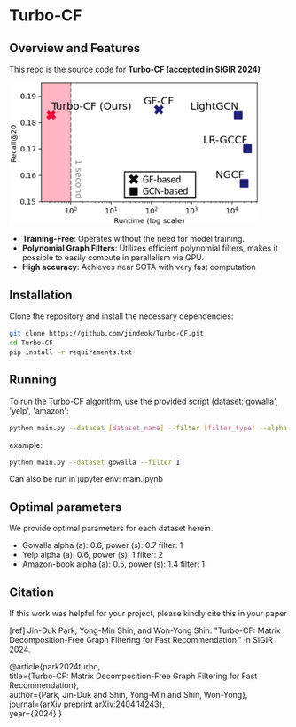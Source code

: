 # Turbo-CF

## Overview and Features
This repo is the source code for **Turbo-CF (accepted in SIGIR 2024)**

<img src="figure1.jpg" alt="Turbo-CF Workflow" width="450">
 
- **Training-Free**: Operates without the need for model training.
- **Polynomial Graph Filters**: Utilizes efficient polynomial filters, makes it possible to easily compute in parallelism via GPU.
- **High accuracy**: Achieves near SOTA with very fast computation
  
## Installation
Clone the repository and install the necessary dependencies:
```bash
git clone https://github.com/jindeok/Turbo-CF.git
cd Turbo-CF
pip install -r requirements.txt
```

## Running
To run the Turbo-CF algorithm, use the provided script (dataset:'gowalla', 'yelp', 'amazon':

```bash
python main.py --dataset [dataset_name] --filter [filter_type] --alpha [alpha] --power [power]
```
example:
```bash
python main.py --dataset gowalla --filter 1
```

Can also be run in jupyter env: main.ipynb

## Optimal parameters
We provide optimal parameters for each dataset herein.

- Gowalla
alpha (a): 0.6, power (s): 0.7 filter: 1
- Yelp
alpha (a): 0.6, power (s): 1 filter: 2
- Amazon-book
alpha (a): 0.5, power (s): 1.4 filter: 1


## Citation
If this work was helpful for your project, please kindly cite this in your paper

[ref] Jin-Duk Park, Yong-Min Shin, and Won-Yong Shin. "Turbo-CF: Matrix Decomposition-Free Graph Filtering for Fast Recommendation." In SIGIR 2024.   

@article{park2024turbo,    
  title={Turbo-CF: Matrix Decomposition-Free Graph Filtering for Fast Recommendation},   
  author={Park, Jin-Duk and Shin, Yong-Min and Shin, Won-Yong},   
  journal={arXiv preprint arXiv:2404.14243},   
  year={2024}
}
